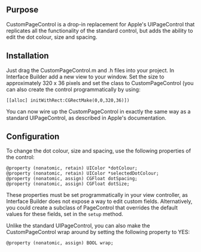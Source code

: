 Purpose
--------------

CustomPageControl is a drop-in replacement for Apple's UIPageControl that replicates all the functionality of the standard control, but adds the ability to edit the dot colour, size and spacing.


Installation
--------------

Just drag the CustomPageControl.m and .h files into your project. In Interface Builder add a new view to your window. Set the size to approximately 320 x 36 pixels and set the class to CustomPageControl (you can also create the control programmatically by using:

	[[alloc] initWithRect:CGRectMake(0,0,320,36)])

You can now wire up the CustomPageControl in exactly the same way as a standard UIPageControl, as described in Apple's documentation.


Configuration
---------------

To change the dot colour, size and spacing, use the following properties of the control:

	@property (nonatomic, retain) UIColor *dotColour;
	@property (nonatomic, retain) UIColor *selectedDotColour;
	@property (nonatomic, assign) CGFloat dotSpacing;
	@property (nonatomic, assign) CGFloat dotSize;

These properties must be set programmatically in your view controller, as Interface Builder does not expose a way to edit custom fields. Alternatively, you could create a subclass of PageControl that overrides the default values for these fields, set in the `setup` method.

Unlike the standard UIPageControl, you can also make the CustomPageControl wrap around by setting the following property to YES:

	@property (nonatomic, assign) BOOL wrap;